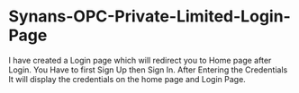 # Synans-OPC-Private-Limited-Login-Page

I have created a Login page which will redirect you to Home page after Login. You Have to first Sign Up then Sign In. After Entering the Credentials It will display the credentials on the home page and Login Page.
